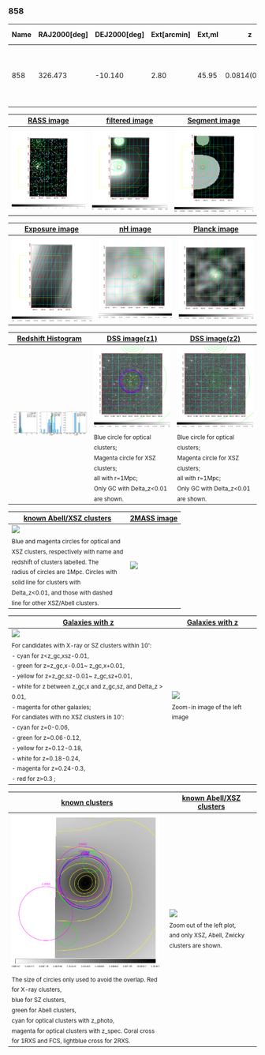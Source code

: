 <div STYLE="page-break-after: always;"></div>

### 858

|Name|RAJ2000[deg]|DEJ2000[deg] |Ext[arcmin]| Ext,ml | z | z_src| C|GC(XSZ,Delta_z<0.01)| GC(OPT,Delta_z<0.01)|GC| R_sig[arcmin] | R500[arcmin] | R500[Mpc]| CRsig[c/s] | CR500[c/s] |L500[1E44 erg/s]|F500[1E-12 erg/s/cm^2]| M500[1E14 Msun]|Tx[keV]|Cnt_sig|Beta|Rc[arcmin]|Comment|Alias|
|---|---|---|---|---|---|------|---|--------|---------|----------|---|---|---|---|---|---|---|---|---|---|---|---|---|---|
|858| 326.473| -10.140| 2.80| 45.95| 0.0814(0.006)| z1, z_xsz| B| L03, MCXC, PSZ2, Tar, XB| A, N, W| A, L03, MCXC, N, PSZ2, Tar, W, XB| 23.219| 9.842| 0.906| 0.332(0.072)| 0.303(0.066)| 0.914(0.092)| 5.580(0.559)| 2.28(0.11)| 3.66(0.12)| 124.5| 0.875(-0.101+0.086)| 5.805(-0.973+0.761)| -| k353|

|[RASS image](../image/858/858_img.pdf)|[filtered image](../image/858/858_fil.pdf)|[Segment image](../image/858/858_seg.pdf)|
|-------------------|--------------------|-------------------|
| <img src="../image/858/858_img.png" width="300">  | <img src="../image/858/858_fil.png" width="300">   | <img src="../image/858/858_seg.png" width="300">  |

|[Exposure image](../image/858/858_mex.pdf)| [nH image](../image/858/858_nh.pdf)| [Planck image](../image/858/858_p.pdf)|
|-------------------|--------------------|-------------------|
|<img src="../image/858/858_mex.png" width="300">   | <img src="../image/858/858_nh.png" width="300">    | <img src="../image/858/858_p.png" width="300"> |

|[Redshift Histogram](../image/858/858_zg.pdf) | [DSS image(z1)](../image/858/858_dss_z1.pdf)      |  [DSS image(z2)](../image/858/858_dss_z2.pdf)    |
|-------------------|--------------------|-------------------|
|<img src="../image/858/858_zg.png" width="300"> |<img src="../image/858/858_dss_z1.png" width="300"> <sub><br>Blue circle for optical clusters; <br>Magenta circle for XSZ clusters; <br>all with r=1Mpc; <br>Only GC with Delta_z<0.01 are shown. </sub>| <img src="../image/858/858_dss_z2.png" width="300"><sub><br>Blue circle for optical clusters; <br>Magenta circle for XSZ clusters; <br>all with r=1Mpc; <br>Only GC with Delta_z<0.01 are shown. </sub> |

|[known Abell/XSZ clusters](../image/858/858_m.pdf) | [2MASS image](../image/858/858_2mass.pdf)      |
|-------------------|-------------------|
|<img src=../image/858/858_m.png width="300"> <br><sub>Blue and magenta circles for optical and <br>XSZ clusters, respectively with name and <br>redshift of clusters labelled. The <br>radius of circles are 1Mpc. Circles with <br>solid line for clusters with <br>Delta_z<0.01, and those with dashed <br>line for other XSZ/Abell clusters.        </sub>|<img src="../image/858/858_2mass.png" width="300">  |

|[Galaxies with z](../image/858/858_opt_ned.pdf) |[Galaxies with z](../image/858/858_opt_ned_zoom.pdf) |
|-------------------|-------------------|
| <img src=../image/858/858_opt_ned.png width="300"> <br><sub> For candidates with X-ray or SZ clusters within 10': <br> - cyan for z<z_gc,xsz-0.01, <br> - green for z=z_gc,x-0.01~ z_gc,x+0.01, <br> - yellow for z=z_gc,sz-0.01~ z_gc,sz+0.01, <br> - white for z between z_gc,x and z_gc,sz, and Delta_z > 0.01, <br> - magenta for other galaxies; <br>For candiates with no XSZ clusters in 10': <br> - cyan for z=0-0.06, <br> - green for z=0.06-0.12, <br> - yellow for z=0.12-0.18, <br> - white for z=0.18-0.24, <br> - magenta for z=0.24-0.3, <br> - red for z>0.3 ;  </sub>|<img src=../image/858/858_opt_ned_zoom.png width="300">  <br><sub> Zoom-in image of the left image</sub>|

|[known clusters](../image/858/858_gc.pdf) |[known Abell/XSZ clusters](../image/858/858_gc_large.pdf) |
|-------------------|-------------------|
| <img src=../image/858/858_gc.png width="300"> <br><sub> The size of circles only used to avoid the overlap. Red for X-ray clusters, <br> blue for SZ clusters, <br> green for Abell clusters, <br> cyan for optical clusters with z_photo, <br> magenta for optical clusters with z_spec. Coral cross for 1RXS and FCS, lightblue cross for 2RXS. </sub>|<img src=../image/858/858_gc_large.png width="300"> <br><sub> Zoom out of the left plot, <br> and only XSZ, Abell, Zwicky clusters are shown. </sub> |



